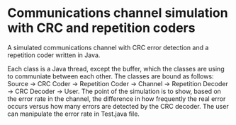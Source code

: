 # Communications channel simulation with CRC and repetition coders

A simulated communications channel with CRC error detection and a repetition coder written in Java.

Each class is a Java thread, except the buffer, which the classes are using to communiate between each other. The classes are bound as follows: Source -> CRC Coder -> Repetition Coder -> Channel -> Repetition Decoder -> CRC Decoder -> User.
The point of the simulation is to show, based on the error rate in the channel, the difference in how frequently the real error occurs versus how many errors are detected by the CRC decoder. The user can manipulate the error rate in Test.java file.
